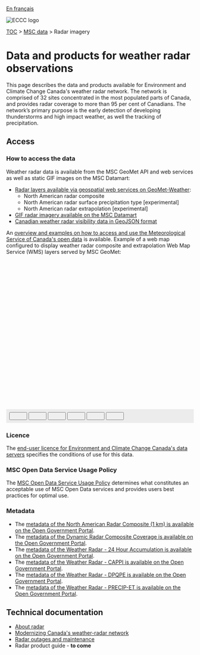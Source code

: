 [En français](readme_radar_fr.md)

![ECCC logo](../../img_eccc-logo.png)

[TOC](../../readme_en.md) > [MSC data](../readme_en.md) > Radar imagery

# Data and products for weather radar observations

This page describes the data and products available for Environment and Climate Change Canada's weather radar network. The network is comprised of 32 sites concentrated in the most populated parts of Canada, and provides radar coverage to more than 95 per cent of Canadians. The network’s primary purpose is the early detection of developing thunderstorms and high impact weather, as well the tracking of precipitation.

## Access

### How to access the data

Weather radar data is available from the MSC GeoMet API and web services as well as static GIF images on the MSC Datamart:

* [Radar layers available via geospatial web services on GeoMet-Weather](readme_radar_geomet_en.md):
    * North American radar composite
    * North American radar surface precipitation type [experimental]
    * North American radar extrapolation [experimental]
* [GIF radar imagery available on the MSC Datamart](readme_radarimage-datamart_en.md)
* [Canadian weather radar visibility data in GeoJSON format](readme_radar-visibility-datamart_en.md)

An [overview and examples on how to access and use the Meteorological Service of Canada's open data](../../usage/readme_en.md) is available. Example of a web map configured to display weather radar composite and extrapolation Web Map Service (WMS) layers served by MSC GeoMet:

<div id="map" style="height: 400px; position: relative">
  <div id="legend-popup">
  <div id="legend-popup-content">
    <img id="legend-img" src=""/>
  </div>
</div>
</div>
<div id="controller" role="group" aria-label="Animation controls" style="background: #ececec; padding: 0.5rem;">
  <button id="fast-backward" class="btn btn-primary btn-sm" type="button"><i class="fa fa-fast-backward" style="padding: 0rem 1rem"></i></button>
  <button id="step-backward" class="btn btn-primary btn-sm" type="button"><i class="fa fa-step-backward" style="padding: 0rem 1rem"></i></button>
  <button id="play-pause" class="btn btn-primary btn-sm" type="button"><i class="fa fa-play" style="padding: 0rem 1rem"></i></button>
  <button id="step-forward" class="btn btn-primary btn-sm" type="button"><i class="fa fa-step-forward" style="padding: 0rem 1rem"></i></button>
  <button id="fast-forward" class="btn btn-primary btn-sm" type="button"><i class="fa fa-fast-forward" style="padding: 0rem 1rem"></i></button>
  <button id="exportmap" class="btn btn-primary btn-sm" type="button"><i class="fa fa-download" style="padding: 0rem 1rem"></i></button>
  <a id="image-download" download="msc-geomet_web-map_export.png"></a>
  <span id="info" style="padding-left: 0.5rem;cursor: pointer;"></span>
</div>

### Licence

The [end-user licence for Environment and Climate Change Canada's data servers](../../licence/readme_en.md) specifies the conditions of use for this data.

### MSC Open Data Service Usage Policy

The [MSC Open Data Service Usage Policy](../../usage-policy/readme_en.md) determines what constitutes an acceptable use of MSC Open Data services and provides users best practices for optimal use.

### Metadata

* The [metadata of the North American Radar Composite (1 km) is available on the Open Government Portal](https://open.canada.ca/data/en/dataset/37aecae5-7783-4274-b595-df02aa003ac3).
* The [metadata of the Dynamic Radar Composite Coverage is available on the Open Government Portal](https://open.canada.ca/data/en/dataset/6b02c778-8eaa-46f5-8786-ae80b0ea0f72).
* The [metadata of the Weather Radar - 24 Hour Accumulation is available on the Open Government Portal](https://open.canada.ca/data/en/dataset/ce9e475b-3e3b-4b15-9ac4-165549366b09).
* The [metadata of the Weather Radar - CAPPI is available on the Open Government Portal](https://open.canada.ca/data/en/dataset/aae10768-0c0c-4670-807e-8e893680887e).
* The [metadata of the Weather Radar - DPQPE is available on the Open Government Portal](https://open.canada.ca/data/en/dataset/6059da1d-e1da-4f2b-a420-b5c2a130eeaa).
* The [metadata of the Weather Radar - PRECIP-ET is available on the Open Government Portal](https://open.canada.ca/data/en/dataset/d76c0f4e-af27-4f9c-b0b0-0eba5aca1d3b).

## Technical documentation

* [About radar](https://www.canada.ca/en/environment-climate-change/services/weather-general-tools-resources/radar-overview/about.html)
* [Modernizing Canada's weather-radar network](https://www.canada.ca/en/environment-climate-change/services/weather-general-tools-resources/radar-overview/modernizing-network.html)
* [Radar outages and maintenance](https://www.canada.ca/en/environment-climate-change/services/weather-general-tools-resources/radar-overview/outages-maintenance.html)
* Radar product guide - __to come__

<style>
  #legend-img {
    margin: 0px;
  }
  #legend-popup {
    position: absolute;
    top: 40px;
    right: 8px;
    z-index: 2;
  }
  .legend-switch{
    top: 8px;
    right: .5em;
  }
  .ol-touch .legend-switch {
    top: 80px;
  }
  .distinguish-switch{
    top: 8px;
    right: 2.25em;
    width: 10rem;
  }
  .ol-touch .distinguish-switch{
    top: 80px;
  }
  .distinguish-switch.ol-unselectable.ol-control button{
    width: 10rem;
  }
  </style>

<link rel="stylesheet" href="https://cdn.jsdelivr.net/npm/ol@v7.3.0/ol.css" type="text/css"/>
<script src="https://cdn.polyfill.io/v2/polyfill.min.js?features=requestAnimationFrame,Element.prototype.classList,URL"></script>
<script src="https://cdn.jsdelivr.net/npm/ol@v7.3.0/dist/ol.js"></script>
<script src="https://cdnjs.cloudflare.com/ajax/libs/FileSaver.js/1.3.3/FileSaver.min.js"></script>
<script>
    function isIE() {
      return window.navigator.userAgent.match(/(MSIE|Trident)/);
    }
    var head = document.getElementsByTagName('head')[0];
    var js = document.createElement("script");
    js.type = "text/javascript";
    if (isIE())
    {
        js.src = "../../../js/radar_ie.js";
        document.getElementById("controller").setAttribute("hidden", true);
    }
    else
    {
        js.src = "../../../js/radar.js";
    }
    head.appendChild(js);
</script>
